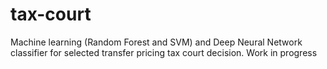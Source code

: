 # tax-court
Machine learning (Random Forest and SVM) and Deep Neural Network classifier for selected transfer pricing tax court decision.
Work in progress
